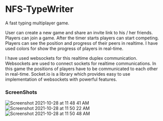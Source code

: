 # NFS-TypeWriter

A fast typing multiplayer game.

User can create a new game and share an invite link to his / her friends.
Players can join a game. After the timer starts players can start competing.
Players can see the position and progress of their peers in realtime. I have used colors for show the progress of players in real-time.

I have used websockets for this realtime duplex communication. Websockets are used to connect sockets for realtime communications. In this game the positions of players have to be communicated to each other in real-time. Socket.io is a library which provides easy to use implementation of websockets with powerful features.

### ScreenShots
![Screenshot 2021-10-28 at 11 48 41 AM](https://user-images.githubusercontent.com/71772683/139199109-7746c32b-f942-4188-85a5-9490ca020481.png)
![Screenshot 2021-10-28 at 11 50 22 AM](https://user-images.githubusercontent.com/71772683/139199123-6c4aabdd-f5e0-47c9-b294-79e667f0cd7f.png)
![Screenshot 2021-10-28 at 11 50 48 AM](https://user-images.githubusercontent.com/71772683/139199134-61ac19fe-519d-448e-a24b-2665bffbb3cd.png)
